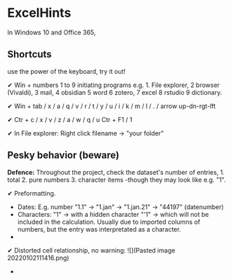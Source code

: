 # ExcelHints
In Windows 10 and Office 365, 

## Shortcuts
use the power of the keyboard, try it out!

✔ Win + numbers 1 to 9 initiating programs 
e.g. 1. File explorer, 2 browser (Vivaldi), 3 mail, 4 obsidian 5 word 6 zotero, 7 excel 8 rstudio 9 dictionary.

✔ Win + tab / x / a / q /  v / r / t / y / u / i / k / m / l / . / arrow up-dn-rgt-lft

✔ Ctr + c / x / v / z / a / w / q / u 
		Ctr + F1 / 1

✔ In File explorer: Right click filename &rarr; "your folder"

## Pesky behavior (beware)
**Defence:** Throughout the project, check the dataset's number of entries, 1. total 2. pure numbers 3. character items -though they may look like e.g. "1".

✔ Preformatting.
- Dates: E.g. number "1.1" &rarr; "1.jan" &rarr; "1.jan.21" &rarr; "44197" (datenumber)
- Characters: "1" &rarr; with a hidden character "'1" &rarr; which will not be included in the calculation. Usually due to imported columns of numbers, but the entry was interpretated as a character.
- 
✔  Distorted cell relationship, no warning:
![](Pasted image 20220102111416.png)


- 
